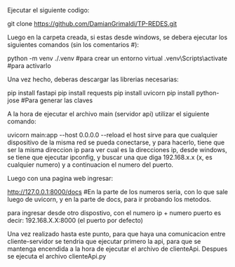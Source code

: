 Ejecutar el siguiente codigo:

git clone https://github.com/DamianGrimaldi/TP-REDES.git

Luego en la carpeta creada, si estas desde windows, se debera ejecutar los siguientes comandos (sin los comentarios #):

python -m venv ./.venv #para crear un entorno virtual
.venv\Scripts\activate  #para activarlo

Una vez hecho, deberas descargar las librerias necesarias:

pip install fastapi
pip install requests
pip install uvicorn
pip install python-jose #Para generar las claves

A la hora de ejecutar el archivo main (servidor api)
utilizar el siguiente comando:

uvicorn main:app --host 0.0.0.0 --reload
el host sirve para que cualquier dispositivo de la misma red se pueda conectarse, y para hacerlo, tiene que ser la misma direccion ip
para ver cual es la direcciones ip, desde windows, se tiene que ejecutar ipconfig, y buscar una que diga 192.168.x.x (x, es cualquier numero) y a continuacion el numero del puerto.

Luego con una pagina web ingresar:

http://127.0.0.1:8000/docs #En la parte de los numeros seria, con lo que sale luego de uvicorn, y en la parte de docs, para ir probando los metodos.

para ingresar desde otro dispostivo, con el numero ip + numero puerto es decir: 192.168.X.X:8000 (el puerto por defecto)

Una vez realizado hasta este punto, para que haya una comunicacion entre cliente-servidor se tendria que ejecutar primero la api, para que se mantenga encendida a la hora de ejecutar el archivo de clienteApi. Despues se ejecuta el archivo clienteApi.py